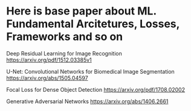 # Here is base paper about ML. Fundamental Arcitetures, Losses, Frameworks and so on

Deep Residual Learning for Image Recognition
https://arxiv.org/pdf/1512.03385v1

U-Net: Convolutional Networks for Biomedical Image Segmentation
https://arxiv.org/abs/1505.04597

Focal Loss for Dense Object Detection
https://arxiv.org/pdf/1708.02002

Generative Adversarial Networks
https://arxiv.org/abs/1406.2661
